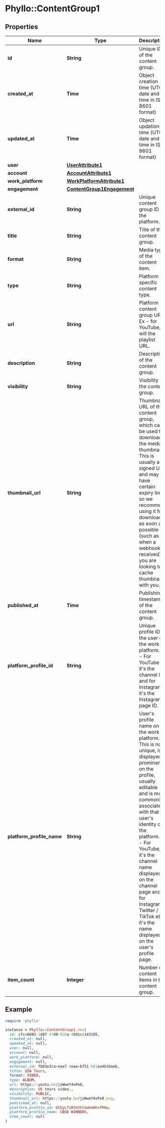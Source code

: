 # Phyllo::ContentGroup1

## Properties

| Name | Type | Description | Notes |
| ---- | ---- | ----------- | ----- |
| **id** | **String** | Unique ID of the content group. |  |
| **created_at** | **Time** | Object creation time (UTC date and time in ISO 8601 format) |  |
| **updated_at** | **Time** | Object updation time (UTC date and time in ISO 8601 format) |  |
| **user** | [**UserAttribute1**](UserAttribute1.md) |  | [optional] |
| **account** | [**AccountAttribute1**](AccountAttribute1.md) |  | [optional] |
| **work_platform** | [**WorkPlatformAttribute1**](WorkPlatformAttribute1.md) |  | [optional] |
| **engagement** | [**ContentGroup1Engagement**](ContentGroup1Engagement.md) |  | [optional] |
| **external_id** | **String** | Unique content group ID on the platform. |  |
| **title** | **String** | Title of the content group. |  |
| **format** | **String** | Media type of the content item. | [optional] |
| **type** | **String** | Platform specific content type. |  |
| **url** | **String** | Platform content group URL. Ex - for YouTube, it will the playlist URL. | [optional] |
| **description** | **String** | Description of the content group. | [optional] |
| **visibility** | **String** | Visibility of the content group. | [optional] |
| **thumbnail_url** | **String** | Thumbnail URL of the content group, which can be used to download the media thumbnail. This is usually a signed URL and may have certain expiry limits so we recommend using it for downloads as soon as possible (such as when a webhook is received), if you are looking to cache thumbnails with you. | [optional] |
| **published_at** | **Time** | Publishing timestamp of the content group. |  |
| **platform_profile_id** | **String** | Unique profile ID of the user on the work platform.   Ex - For YouTube it&#39;s the channel ID and for Instagram it&#39;s the Instagram page ID. |  |
| **platform_profile_name** | **String** | User&#39;s profile name on the work platform. This is not unique, is displayed prominently on the profile, usually editable and is most commonly associated with that user&#39;s identity on the platform.  Ex - For YouTube, it&#39;s the channel name displayed on the channel page and for Instagram / Twitter / TikTok etc, it&#39;s the name displayed on the user&#39;s profile page. |  |
| **item_count** | **Integer** | Number of content items in this content group. |  |

## Example

```ruby
require 'phyllo'

instance = Phyllo::ContentGroup1.new(
  id: cfcc6603-1d8f-47d9-926a-4b91cc143105,
  created_at: null,
  updated_at: null,
  user: null,
  account: null,
  work_platform: null,
  engagement: null,
  external_id: fb83e3ca-eae7-4eaa-bf51-601ea4b3daeb,
  title: USA Tours,
  format: VIDEO,
  type: ALBUM,
  url: https://youtu.be/jzWweY4xPe8,
  description: US tours video.,
  visibility: PUBLIC,
  thumbnail_url: https://youtu.be/jzWweY4xPe8.png,
  published_at: null,
  platform_profile_id: UCEyLTzBtHJhlUwkeWhxfMXw,
  platform_profile_name: CBSE WINNERS,
  item_count: null
)
```

